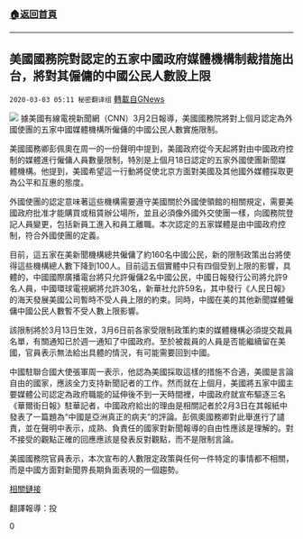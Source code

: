 ###  [:house:返回首頁](https://github.com/ourhimalayas/txt)
---

## 美國國務院對認定的五家中國政府媒體機構制裁措施出台，將對其僱傭的中國公民人數設上限
`2020-03-03 05:11 秘密翻译组` [轉載自GNews](https://gnews.org/zh-hant/130149/)

![](https://s3-ap-northeast-1.amazonaws.com/news.guo.offload.media/wp-content/uploads/2020/03/03051046/D88D8FD6-D0BF-4947-A6F9-5923D8EA175B.jpeg)
據美國有線電視新聞網（CNN）3月2日報導，美國國務院將對上個月認定為外國使團的五家中國媒體機構所僱傭的中國公民人數實施限制。

美國國務卿彭佩奧在周一的一份聲明中提到，美國政府從今天起將對由中國政府控制的媒體進行僱傭人員數量限制，特別是上個月18日認定的五家外國使團新聞媒體機構。他提到，美國希望這一行動將促使北京方面對美國及其他國外媒體採取更為公平和互惠的態度。

外國使團的認定意味著這些機構需要遵守美國關於外國使領館的相關規定，需要美國政府批准才能購買或租賃辦公場所，並且必須像外國外交使團一樣，向國務院登記人員變更，包括新員工進入和員工離職。本次認定的五家媒體是由中國政府控制，符合外國使團的定義。

目前，這五家在美新聞機構總共僱傭了約160名中國公民，新的限制政策出台將使得這些機構總人數下降到100人。目前這五個實體中只有四個受到上限的影響，具體的，中國國際廣播電台將只允許僱傭2名中國公民，中國日報發行公司將允許9名人員，中國環球電視網將允許30名，新華社允許59名，其中發行《人民日報》的海天發展美國公司暫時不受人員上限的約束。同時，中國在美的其他新聞媒體僱傭中國公民人數暫不受人數上限影響。

該限制將於3月13日生效，3月6日前各家受限制政策約束的媒體機構必須提交裁員名單，有關通知已於週一通知了中國政府。至於被裁員的人員是否能繼續留在美國，官員表示無法給出具體的情況，有可能需要回到中國。

中國駐聯合國大使張軍周一表示，他認為美國採取這樣的措施不合適，美國是言論自由的國家，應該全力支持新聞記者的工作。然而就在上個月，美國將五家中國主要媒體公司認定為政府職能的延伸後不到一天時間裡，中國政府就宣布驅逐三名《華爾街日報》駐華記者，中國政府給出的理由是相關記者於2月3日在其報紙中發表了一篇題為“中國是亞洲真正的病夫”的評論。彭佩奧國務卿對此舉進行了譴責，並在聲明中表示，成熟、負責任的國家對新聞報導的自由性應該是理解的。對不接受的觀點正確的回應應該是發表反對觀點，而不是限制言論。

美國國務院官員表示，本次宣布的人數限定政策與任何一件特定的事情都不相關，而是中國方面對新聞界長期負面表現的一個趨勢。

[相關鏈接](https://www.cnn.com/2020/03/02/politics/us-cap-chinese-media/index.html)

翻譯報導：投

0
